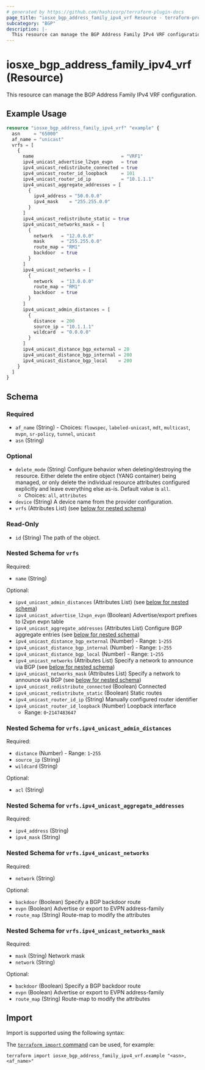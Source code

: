 ```yaml
---
# generated by https://github.com/hashicorp/terraform-plugin-docs
page_title: "iosxe_bgp_address_family_ipv4_vrf Resource - terraform-provider-iosxe"
subcategory: "BGP"
description: |-
  This resource can manage the BGP Address Family IPv4 VRF configuration.
---
```


# iosxe_bgp_address_family_ipv4_vrf (Resource)

This resource can manage the BGP Address Family IPv4 VRF configuration.

## Example Usage

```terraform
resource "iosxe_bgp_address_family_ipv4_vrf" "example" {
  asn     = "65000"
  af_name = "unicast"
  vrfs = [
    {
      name                                = "VRF1"
      ipv4_unicast_advertise_l2vpn_evpn   = true
      ipv4_unicast_redistribute_connected = true
      ipv4_unicast_router_id_loopback     = 101
      ipv4_unicast_router_id_ip           = "10.1.1.1"
      ipv4_unicast_aggregate_addresses = [
        {
          ipv4_address = "50.0.0.0"
          ipv4_mask    = "255.255.0.0"
        }
      ]
      ipv4_unicast_redistribute_static = true
      ipv4_unicast_networks_mask = [
        {
          network   = "12.0.0.0"
          mask      = "255.255.0.0"
          route_map = "RM1"
          backdoor  = true
        }
      ]
      ipv4_unicast_networks = [
        {
          network   = "13.0.0.0"
          route_map = "RM1"
          backdoor  = true
        }
      ]
      ipv4_unicast_admin_distances = [
        {
          distance  = 200
          source_ip = "10.1.1.1"
          wildcard  = "0.0.0.0"
        }
      ]
      ipv4_unicast_distance_bgp_external = 20
      ipv4_unicast_distance_bgp_internal = 200
      ipv4_unicast_distance_bgp_local    = 200
    }
  ]
}
```

<!-- schema generated by tfplugindocs -->
## Schema

### Required

- `af_name` (String) - Choices: `flowspec`, `labeled-unicast`, `mdt`, `multicast`, `mvpn`, `sr-policy`, `tunnel`, `unicast`
- `asn` (String)

### Optional

- `delete_mode` (String) Configure behavior when deleting/destroying the resource. Either delete the entire object (YANG container) being managed, or only delete the individual resource attributes configured explicitly and leave everything else as-is. Default value is `all`.
  - Choices: `all`, `attributes`
- `device` (String) A device name from the provider configuration.
- `vrfs` (Attributes List) (see [below for nested schema](#nestedatt--vrfs))

### Read-Only

- `id` (String) The path of the object.

<a id="nestedatt--vrfs"></a>
### Nested Schema for `vrfs`

Required:

- `name` (String)

Optional:

- `ipv4_unicast_admin_distances` (Attributes List) (see [below for nested schema](#nestedatt--vrfs--ipv4_unicast_admin_distances))
- `ipv4_unicast_advertise_l2vpn_evpn` (Boolean) Advertise/export prefixes to l2vpn evpn table
- `ipv4_unicast_aggregate_addresses` (Attributes List) Configure BGP aggregate entries (see [below for nested schema](#nestedatt--vrfs--ipv4_unicast_aggregate_addresses))
- `ipv4_unicast_distance_bgp_external` (Number) - Range: `1`-`255`
- `ipv4_unicast_distance_bgp_internal` (Number) - Range: `1`-`255`
- `ipv4_unicast_distance_bgp_local` (Number) - Range: `1`-`255`
- `ipv4_unicast_networks` (Attributes List) Specify a network to announce via BGP (see [below for nested schema](#nestedatt--vrfs--ipv4_unicast_networks))
- `ipv4_unicast_networks_mask` (Attributes List) Specify a network to announce via BGP (see [below for nested schema](#nestedatt--vrfs--ipv4_unicast_networks_mask))
- `ipv4_unicast_redistribute_connected` (Boolean) Connected
- `ipv4_unicast_redistribute_static` (Boolean) Static routes
- `ipv4_unicast_router_id_ip` (String) Manually configured router identifier
- `ipv4_unicast_router_id_loopback` (Number) Loopback interface
  - Range: `0`-`2147483647`

<a id="nestedatt--vrfs--ipv4_unicast_admin_distances"></a>
### Nested Schema for `vrfs.ipv4_unicast_admin_distances`

Required:

- `distance` (Number) - Range: `1`-`255`
- `source_ip` (String)
- `wildcard` (String)

Optional:

- `acl` (String)


<a id="nestedatt--vrfs--ipv4_unicast_aggregate_addresses"></a>
### Nested Schema for `vrfs.ipv4_unicast_aggregate_addresses`

Required:

- `ipv4_address` (String)
- `ipv4_mask` (String)


<a id="nestedatt--vrfs--ipv4_unicast_networks"></a>
### Nested Schema for `vrfs.ipv4_unicast_networks`

Required:

- `network` (String)

Optional:

- `backdoor` (Boolean) Specify a BGP backdoor route
- `evpn` (Boolean) Advertise or export to EVPN address-family
- `route_map` (String) Route-map to modify the attributes


<a id="nestedatt--vrfs--ipv4_unicast_networks_mask"></a>
### Nested Schema for `vrfs.ipv4_unicast_networks_mask`

Required:

- `mask` (String) Network mask
- `network` (String)

Optional:

- `backdoor` (Boolean) Specify a BGP backdoor route
- `evpn` (Boolean) Advertise or export to EVPN address-family
- `route_map` (String) Route-map to modify the attributes

## Import

Import is supported using the following syntax:

The [`terraform import` command](https://developer.hashicorp.com/terraform/cli/commands/import) can be used, for example:

```shell
terraform import iosxe_bgp_address_family_ipv4_vrf.example "<asn>,<af_name>"
```
